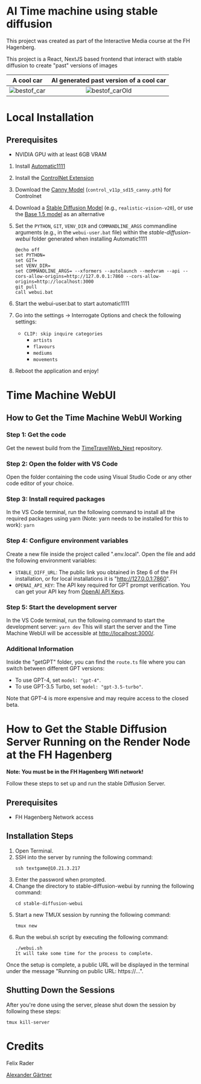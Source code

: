# AI Time machine using stable diffusion
This project was created as part of the Interactive Media course at the FH Hagenberg.

This project is a React, NextJS based frontend that interact with stable diffusion to create "past" versions of images

A cool car       |  AI generated past version of a cool car
:-------------------------:|:-------------------------:
![bestof_car](https://github.com/GoodVibezOnly/TimeTravelWeb_Next/assets/61803371/57f89862-3d5f-498e-b462-39912ceb2c65) | ![bestof_carOld](https://github.com/GoodVibezOnly/TimeTravelWeb_Next/assets/61803371/5637d654-a419-49bd-b6f8-aa132a98eea4)

# Local Installation

## Prerequisites
- NVIDIA GPU with at least 6GB VRAM

1. Install [Automatic1111](https://github.com/AUTOMATIC1111/stable-diffusion-webui) 
2. Install the [ControlNet Extension](https://github.com/Mikubill/sd-webui-controlnet)
3. Download the [Canny Model](https://huggingface.co/lllyasviel/ControlNet-v1-1/tree/main) (`control_v11p_sd15_canny.pth`) for Controlnet
4. Download a [Stable Diffusion Model](https://civitai.com/models/4201/realistic-vision-v20) (e.g., `realistic-vision-v20`), or use the [Base 1.5 model]([https://civitai.com/models/4055/stable-diffusion-v15-base](https://huggingface.co/runwayml/stable-diffusion-v1-5)) as an alternative
5. Set the `PYTHON`, `GIT`, `VENV_DIR` and `COMMANDLINE_ARGS` commandline arguments (e.g., in the `webui-user.bat` file) within the *stable-diffusion-webui* folder generated when installing Automatic1111
   
   ```batch
   @echo off
   set PYTHON=
   set GIT=
   set VENV_DIR=
   set COMMANDLINE_ARGS= --xformers --autolaunch --medvram --api --cors-allow-origins=http://127.0.0.1:7860 --cors-allow-origins=http://localhost:3000
   git pull
   call webui.bat
   ```
6. Start the webui-user.bat to start automatic1111
7. Go into the settings -> Interrogate Options and check the following settings: 
   - `CLIP: skip inquire categories`
     - `artists` 
     - `flavours` 
     - `mediums` 
     - `movements`

8. Reboot the application and enjoy!

# Time Machine WebUI

## How to Get the Time Machine WebUI Working

### Step 1: Get the code
Get the newest build from the [TimeTravelWeb_Next](https://github.com/GoodVibezOnly/TimeTravelWeb_Next) repository.

### Step 2: Open the folder with VS Code
Open the folder containing the code using Visual Studio Code or any other code editor of your choice.

### Step 3: Install required packages
In the VS Code terminal, run the following command to install all the required packages using yarn (Note: yarn needs to be installed for this to work):
    ```
    yarn
    ```
### Step 4: Configure environment variables
Create a new file inside the project called ".env.local". Open the file and add the following environment variables:
- `STABLE_DIFF_URL`: The public link you obtained in Step 6 of the FH installation, or for local installations it is "http://127.0.0.1:7860".
- `OPENAI_API_KEY`: The API key required for GPT prompt verification. You can get your API key from [OpenAI API Keys](https://platform.openai.com/account/api-keys).

### Step 5: Start the development server
In the VS Code terminal, run the following command to start the development server:
    ```
    yarn dev
    ```
This will start the server and the Time Machine WebUI will be accessible at [http://localhost:3000/](http://localhost:3000/).

### Additional Information
Inside the "getGPT" folder, you can find the `route.ts` file where you can switch between different GPT versions:
- To use GPT-4, set `model: "gpt-4"`.
- To use GPT-3.5 Turbo, set `model: "gpt-3.5-turbo"`.

Note that GPT-4 is more expensive and may require access to the closed beta.

# How to Get the Stable Diffusion Server Running on the Render Node at the FH Hagenberg
**Note: You must be in the FH Hagenberg Wifi network!**

Follow these steps to set up and run the stable Diffusion Server.

## Prerequisites
- FH Hagenberg Network access

## Installation Steps

1. Open Terminal.
2. SSH into the server by running the following command:
   ```shell
   ssh textgame@10.21.3.217 
3. Enter the password when prompted.
4. Change the directory to stable-diffusion-webui by running the following command:
    ```shell
    cd stable-diffusion-webui
5. Start a new TMUX session by running the following command:
    ```shell
    tmux new
6. Run the webui.sh script by executing the following command:
    ```shell
    ./webui.sh
    It will take some time for the process to complete.
Once the setup is complete, a public URL will be displayed in the terminal under the message "Running on public URL: https://...".


## Shutting Down the Sessions
After you're done using the server, please shut down the session by following these steps:
```shell
tmux kill-server
```

# Credits

Felix Rader 

[Alexander Gärtner](https://github.com/GoodVibezOnly)



